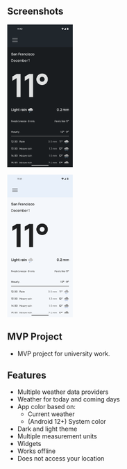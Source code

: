 

## Screenshots
<p align="left">
    <img src="images/rain_dark.png" width=30%/>
</p>

<p align="left">
    <img src="images/rain_light.png" width=30%/>
</p>

## MVP Project

- MVP project for university work.

## Features
- Multiple weather data providers
- Weather for today and coming days
- App color based on: 
  - Current weather
  - (Android 12+) System color
- Dark and light theme
- Multiple measurement units
- Widgets
- Works offline
- Does not access your location


